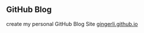 
## GitHub Blog ##

create my personal GitHub Blog Site [gingerli.github.io](https://gingerli.github.io)
